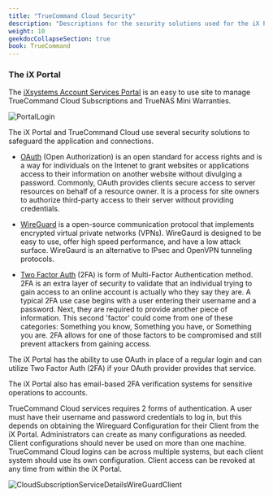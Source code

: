 ```yaml
---
title: "TrueCommand Cloud Security"
description: "Descriptions for the security solutions used for the iX Portal and TrueCommand Cloud."
weight: 10
geekdocCollapseSection: true
book: TrueCommand
---
```


### The iX Portal 

The [iXsystems Account Services Portal](https://portal.ixsystems.com) is an easy to use site to manage TrueCommand Cloud Subscriptions and TrueNAS Mini Warranties.

![PortalLogin](/images/TrueCommand/Cloud/PortalLogin.png "Portal Login")

The iX Portal and TrueCommand Cloud use several security solutions to safeguard the application and connections.

+ [OAuth](https://oauth.net/2/) (Open Authorization) is an open standard for access rights and is a way for individuals on the Intenet to grant websites or applications access to their information on another website without divulging a password. Commonly, OAuth provides clients secure access to server resources on behalf of a resource owner. It is a process for site owners to authorize third-party access to their server without providing credentials.

+ [WireGuard](https://www.wireguard.com) is a open-source communication protocol that implements encrypted virtual private networks (VPNs). WireGaurd is designed to be easy to use, offer high speed performance, and have a low attack surface. WireGaurd is an alternative to IPsec and OpenVPN tunneling protocols.

+ [Two Factor Auth](https://authy.com/what-is-2fa/) (2FA) is form of Multi-Factor Authentication method. 2FA is an extra layer of security to validate that an individual trying to gain access to an online account is actually who they say they are. A typical 2FA use case begins with a user entering their username and a password. Next, they are required to provide another piece of information. This second 'factor' could come from one of these categories: Something you know, Something you have, or Something you are.
2FA allows for one of those factors to be compromised and still prevent attackers from gaining access.

The iX Portal has the ability to use OAuth in place of a regular login and can utilize Two Factor Auth (2FA) if your OAuth provider provides that service.

The iX Portal also has email-based 2FA verification systems for sensitive operations to accounts.

TrueCommand Cloud services requires 2 forms of authentication. A user must have their username and password credentials to log in, but this depends on obtaining the Wireguard Configuration for their Client from the iX Portal. Administrators can create as many configurations as needed. Client configurations should never be used on more than one machine. TrueCommand Cloud logins can be across multiple systems, but each client system should use its own configuration.
Client access can be revoked at any time from within the iX Portal.

![CloudSubscriptionServiceDetailsWireGuardClient](/images/TrueCommand/Cloud/CloudSubscriptionServiceDetailsWireGuardClient.png "Account Services: TrueCommand API Key")
